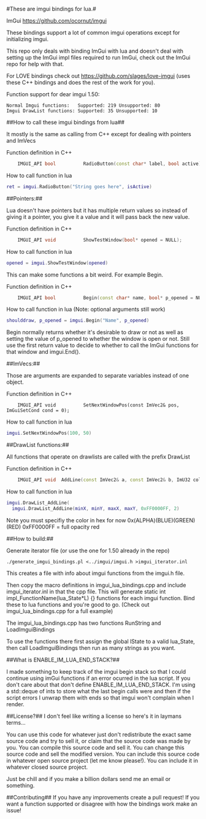#These are imgui bindings for lua.#

ImGui https://github.com/ocornut/imgui

These bindings support a lot of common imgui operations except for initializing imgui. 

This repo only deals with binding ImGui with lua and doesn't deal with setting up the ImGui impl files required to run ImGui, check out the ImGui repo for help with that. 

For LOVE bindings check out https://github.com/slages/love-imgui (uses these C++ bindings and does the rest of the work for you).

Function support for dear imgui 1.50:

    Normal Imgui functions:   Supported: 219 Unsupported: 80
    Imgui DrawList functions: Supported: 35 Unsupported: 10

##How to call these imgui bindings from lua##

It mostly is the same as calling from C++ except for dealing with pointers and ImVecs

Function definition in C++
```c++
    IMGUI_API bool          RadioButton(const char* label, bool active);
```
How to call function in lua

```lua
ret = imgui.RadioButton("String goes here", isActive)
```

##Pointers:##

Lua doesn't have pointers but it has multiple return values
so instead of giving it a pointer, you give it a value and it will pass
back the new value.

Function definition in C++
```c++
    IMGUI_API void          ShowTestWindow(bool* opened = NULL);
```
How to call function in lua
```lua
opened = imgui.ShowTestWindow(opened)
```
This can make some functions a bit weird. For example Begin.

Function definition in C++
```c++
    IMGUI_API bool          Begin(const char* name, bool* p_opened = NULL, ImGuiWindowFlags flags = 0);
```

How to call function in lua (Note: optional arguments still work)
```lua
shoulddraw, p_opened = imgui.Begin("Name", p_opened)
```


Begin normally returns whether it's desirable to draw or not as well as setting the value
of p_opened to whether the window is open or not. Still use the first return value to decide to whether to call the ImGui functions for that window and imgui.End().


##ImVecs:##

Those are arguments are expanded to separate variables instead of one object.

Function definition in C++
```c+++
    IMGUI_API void          SetNextWindowPos(const ImVec2& pos, ImGuiSetCond cond = 0);
```

How to call function in lua
```lua
imgui.SetNextWindowPos(100, 50)
```

##DrawList functions:##

All functions that operate on drawlists are called with the prefix DrawList

Function definition in C++
```c++
    IMGUI_API void  AddLine(const ImVec2& a, const ImVec2& b, ImU32 col, float thickness = 1.0f);
```

How to call function in lua
```lua
imgui.DrawList_AddLine(
  imgui.DrawList_AddLine(minX, minY, maxX, maxY, 0xFF0000FF, 2)
```
Note you must specifiy the color in hex for now
0x(ALPHA)(BLUE)(GREEN)(RED)
0xFF0000FF = full opacity red

##How to build:##

Generate iterator file (or use the one for 1.50 already in the repo)
```
./generate_imgui_bindings.pl <../imgui/imgui.h >imgui_iterator.inl
```

This creates a file with info about imgui functions from the imgui.h file.

Then copy the macro definitions in imgui_lua_bindings.cpp and include imgui_iterator.inl in that the cpp file. This will generate static int impl_FunctionName(lua_State*L) {} functions for each imgui function. Bind these to lua functions and you're good to go. (Check out imgui_lua_bindings.cpp for a full example)

The imgui_lua_bindings.cpp has two functions RunString and LoadImguiBindings

To use the functions there first assign the global lState to a valid lua_State, then call LoadImguiBindings then run as many strings as you want.

##What is ENABLE_IM_LUA_END_STACK?##

I made something to keep track of the imgui begin stack so that I could continue using
imGui functions if an error ocurred in the lua script. If you don't care about that
don't define ENABLE_IM_LUA_END_STACK. I'm using a std::deque of ints to store what the last
begin calls were and then if the script errors I unwrap them with ends so that imgui won't
complain when I render.

##License?##
I don't feel like writing a license so here's it in laymans terms...

You can use this code for whatever just don't redistribute the exact same source code and try to sell it, or claim that the source code was made by you.
You can compile this source code and sell it. You can change this source code and sell the modified version.
You can include this source code in whatever open source project (let me know please!). You can include it in whatever closed source project.

Just be chill and if you make a billion dollars send me an email or something.

##Contributing##
If you have any improvements create a pull request! If you want a function supported or disagree with how the bindings work make an issue!
